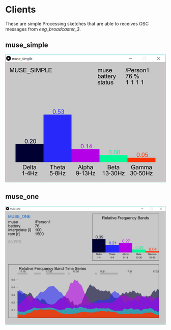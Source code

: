 ﻿﻿﻿﻿﻿﻿﻿﻿﻿﻿﻿﻿﻿﻿﻿﻿﻿﻿﻿﻿﻿
# Clients

These are simple Processing sketches that are able to receives OSC messages from *eeg\_broadcaster\_3*.

## muse_simple
<img src="https://raw.githubusercontent.com/evsc/eegOSCworkshop/master/clients/processing/muse_simple.png"/>

## muse_one
<img src="https://raw.githubusercontent.com/evsc/eegOSCworkshop/master/clients/processing/muse_one.png"/>































